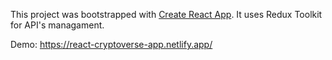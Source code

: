 This project was bootstrapped with [Create React App](https://github.com/facebook/create-react-app).
It uses Redux Toolkit for API's managament. 

Demo: https://react-cryptoverse-app.netlify.app/
